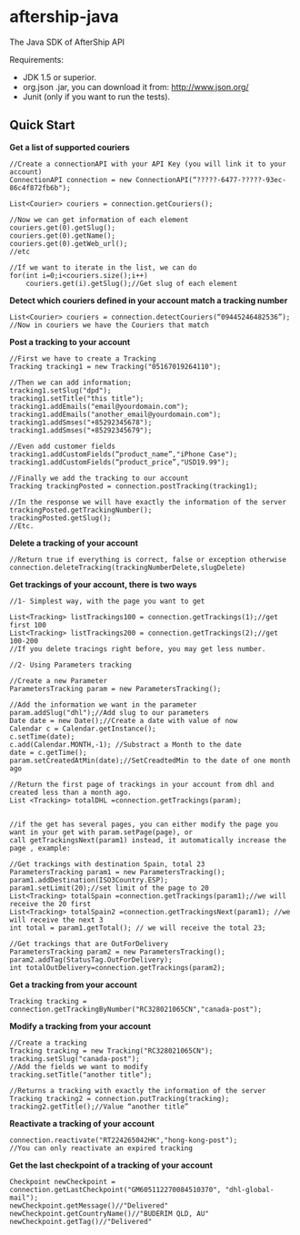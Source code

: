 aftership-java
==============

The Java SDK of AfterShip API

Requirements:

- JDK 1.5 or superior.
- org.json .jar, you can download it from: http://www.json.org/
- Junit (only if you want to run the tests).

Quick Start
--------------


**Get a list of supported couriers**

	//Create a connectionAPI with your API Key (you will link it to your account)
  	ConnectionAPI connection = new ConnectionAPI(“?????-6477-?????-93ec-86c4f872fb6b");

   	List<Courier> couriers = connection.getCouriers();

	//Now we can get information of each element
	couriers.get(0).getSlug();
	couriers.get(0).getName();
	couriers.get(0).getWeb_url();
	//etc

	//If we want to iterate in the list, we can do
	for(int i=0;i<couriers.size();i++)
		couriers.get(i).getSlug();//Get slug of each element


**Detect which couriers defined in your account match a tracking number**

	List<Courier> couriers = connection.detectCouriers(“09445246482536”);
	//Now in couriers we have the Couriers that match


**Post a tracking to your account**

	//First we have to create a Tracking
	Tracking tracking1 = new Tracking("05167019264110");

	//Then we can add information;
    tracking1.setSlug("dpd");
    tracking1.setTitle("this title");
    tracking1.addEmails("email@yourdomain.com");
    tracking1.addEmails("another_email@yourdomain.com");
    tracking1.addSmses("+85292345678");
    tracking1.addSmses("+85292345679");

	//Even add customer fields
    tracking1.addCustomFields(“product_name”,"iPhone Case");
    tracking1.addCustomFields(“product_price”,"USD19.99");

	//Finally we add the tracking to our account
    Tracking trackingPosted = connection.postTracking(tracking1);

	//In the response we will have exactly the information of the server
	trackingPosted.getTrackingNumber();
	trackingPosted.getSlug();
	//Etc.


**Delete a tracking of your account**

	//Return true if everything is correct, false or exception otherwise
	connection.deleteTracking(trackingNumberDelete,slugDelete)


**Get trackings of your account, there is two ways**

	//1- Simplest way, with the page you want to get

	List<Tracking> listTrackings100 = connection.getTrackings(1);//get first 100
	List<Tracking> listTrackings200 = connection.getTrackings(2);//get 100-200
	//If you delete tracings right before, you may get less number.

	//2- Using Parameters tracking

	//Create a new Parameter
	ParametersTracking param = new ParametersTracking();

	//Add the information we want in the parameter
	param.addSlug("dhl");//Add slug to our parameters
	Date date = new Date();//Create a date with value of now
	Calendar c = Calendar.getInstance();
	c.setTime(date);
    c.add(Calendar.MONTH,-1); //Substract a Month to the date
    date = c.getTime();
    param.setCreatedAtMin(date);//SetCreadtedMin to the date of one month ago

	//Return the first page of trackings in your account from dhl and created less than a month ago.
	List <Tracking> totalDHL =connection.getTrackings(param);


	//if the get has several pages, you can either modify the page you want in your get with param.setPage(page), or
	call getTrackingsNext(param1) instead, it automatically increase the page , example:

	//Get trackings with destination Spain, total 23
	ParametersTracking param1 = new ParametersTracking();
    param1.addDestination(ISO3Country.ESP);
    param1.setLimit(20);//set limit of the page to 20
    List<Tracking> totalSpain =connection.getTrackings(param1);//we will receive the 20 first
    List<Tracking> totalSpain2 =connection.getTrackingsNext(param1); //we will receive the next 3
    int total = param1.getTotal(); // we will receive the total 23;

	//Get trackings that are OutForDelivery
    ParametersTracking param2 = new ParametersTracking();
    param2.addTag(StatusTag.OutForDelivery);
    int totalOutDelivery=connection.getTrackings(param2);


**Get a tracking from your account**

	Tracking tracking = connection.getTrackingByNumber("RC328021065CN","canada-post");


**Modify a tracking from your account**

	//Create a tracking
	Tracking tracking = new Tracking("RC328021065CN");
    tracking.setSlug("canada-post");
    //Add the fields we want to modify
    tracking.setTitle("another title");

	//Returns a tracking with exactly the information of the server
	Tracking tracking2 = connection.putTracking(tracking);
	tracking2.getTitle();//Value “another title”


**Reactivate a tracking of your account**

	connection.reactivate("RT224265042HK","hong-kong-post");
	//You can only reactivate an expired tracking


**Get the last checkpoint of a tracking of your account**

	Checkpoint newCheckpoint = connection.getLastCheckpoint("GM605112270084510370", "dhl-global-mail");
	newCheckpoint.getMessage()//"Delivered"
	newCheckpoint.getCountryName()//"BUDERIM QLD, AU"
	newCheckpoint.getTag()//"Delivered"




